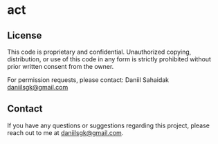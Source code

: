 # act

## License

This code is proprietary and confidential. Unauthorized copying, distribution, or use of this code in any form is strictly prohibited without prior written consent from the owner.

For permission requests, please contact: Daniil Sahaidak daniilsgk@gmail.com

## Contact

If you have any questions or suggestions regarding this project, please reach out to me at daniilsgk@gmail.com.
